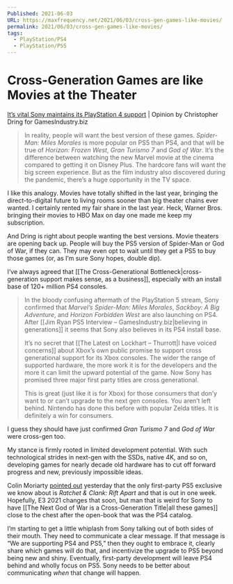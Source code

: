 ```yaml
---
Published: 2021-06-03
URL: https://maxfrequency.net/2021/06/03/cross-gen-games-like-movies/
permalink: 2021/06/03/cross-gen-games-like-movies/
tags:
  - PlayStation/PS4
  - PlayStation/PS5
---
```

# Cross-Generation Games are like Movies at the Theater

[It’s vital Sony maintains its PlayStation 4 support](https://www.gamesindustry.biz/articles/2021-06-02-its-imperative-sony-increases-its-ps4-support-opinion) | Opinion by Christopher Dring for GamesIndustry.biz

> In reality, people will want the best version of these games. *Spider-Man: Miles Morales* is more popular on PS5 than PS4, and that will be true of *Horizon: Frozen West*, *Gran Turismo 7* and *God of War*. It’s the difference between watching the new Marvel movie at the cinema compared to getting it on Disney Plus. The hardcore fans will want the big screen experience. But as the film industry also discovered during the pandemic, there’s a huge opportunity in the TV space.

I like this analogy. Movies have totally shifted in the last year, bringing the direct-to-digital future to living rooms sooner than big theater chains ever wanted. I certainly rented my fair share in the last year. Heck, Warner Bros. bringing their movies to HBO Max on day one made me keep my subscription.

And Dring is right about people wanting the best versions. Movie theaters are opening back up. People will buy the PS5 version of Spider-Man or God of War, if they can. They may even opt to wait until they get a PS5 to buy those games (or, as I’m sure Sony hopes, double dip).

I’ve always agreed that [[The Cross-Generational Bottleneck|cross-generation support makes sense, as a business]], especially with an install base of 120+ million PS4 consoles.

> In the bloody confusing aftermath of the PlayStation 5 stream, Sony confirmed that *Marvel’s Spider-Man: Miles Morales*, *Sackboy: A Big Adventure*, and *Horizon Forbidden West* are also launching on PS4. After [[Jim Ryan PS5 Interview – GamesIndustry.biz|believing in generations]] it seems that Sony also believes in its PS4 install base.
> 
> It’s no secret that [[The Latest on Lockhart – Thurrott|I have voiced concerns]] about Xbox’s own public promise to support cross generational support for its Xbox consoles. The wider the range of supported hardware, the more work it is for the developers and the more it can limit the upward potential of the game. Now Sony has promised three major first party titles are cross generational.
> 
> This is great (just like it is for Xbox) for those consumers that don’y want to or can’t upgrade to the next gen consoles. You aren’t left behind. Nintendo has done this before with popular Zelda titles. It is definitely a win for consumers.

I guess they should have just confirmed *Gran Turismo 7* and *God of War* were cross-gen too.

My stance is firmly rooted in limited development potential. With such technological strides in next-gen with the SSDs, native 4K, and so on, developing games for nearly decade old hardware has to cut off forward progress and new, previously impossible ideas.

Colin Moriarty [pointed out](https://twitter.com/notaxation/status/1400142627488636930) yesterday that the only first-party PS5 exclusive we know about is *Ratchet & Clank: Rift Apart* and that is out in one week. Hopefully, E3 2021 changes that soon, but man that is weird for Sony to have [[The Next God of War is a Cross-Generation Title|all these games]] close to the chest after the open-book that was the PS4 catalog.

I’m starting to get a little whiplash from Sony talking out of both sides of their mouth. They need to communicate a clear message. If that message is “We are supporting PS4 and PS5,” then they ought to embrace it, clearly share which games will do that, and incentivize the upgrade to PS5 beyond being new and shiny. Eventually, first-party development will leave PS4 behind and wholly focus on PS5. Sony needs to be better about communicating *when* that change will happen.